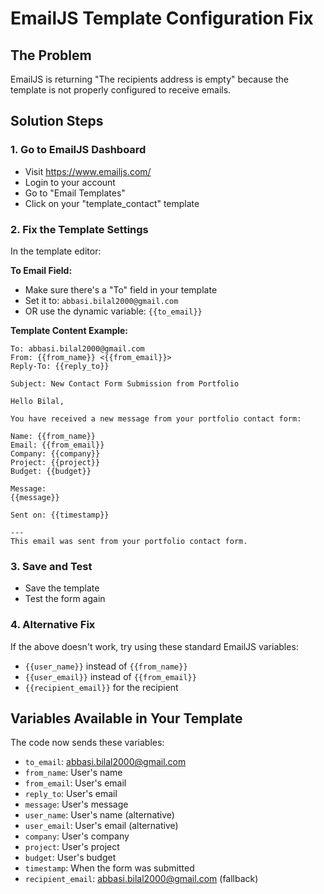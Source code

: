 # EmailJS Template Configuration Fix

## The Problem
EmailJS is returning "The recipients address is empty" because the template is not properly configured to receive emails.

## Solution Steps

### 1. Go to EmailJS Dashboard
- Visit https://www.emailjs.com/
- Login to your account
- Go to "Email Templates"
- Click on your "template_contact" template

### 2. Fix the Template Settings
In the template editor:

**To Email Field:**
- Make sure there's a "To" field in your template
- Set it to: `abbasi.bilal2000@gmail.com`
- OR use the dynamic variable: `{{to_email}}`

**Template Content Example:**
```
To: abbasi.bilal2000@gmail.com
From: {{from_name}} <{{from_email}}>
Reply-To: {{reply_to}}

Subject: New Contact Form Submission from Portfolio

Hello Bilal,

You have received a new message from your portfolio contact form:

Name: {{from_name}}
Email: {{from_email}}
Company: {{company}}
Project: {{project}}
Budget: {{budget}}

Message:
{{message}}

Sent on: {{timestamp}}

---
This email was sent from your portfolio contact form.
```

### 3. Save and Test
- Save the template
- Test the form again

### 4. Alternative Fix
If the above doesn't work, try using these standard EmailJS variables:
- `{{user_name}}` instead of `{{from_name}}`
- `{{user_email}}` instead of `{{from_email}}`
- `{{recipient_email}}` for the recipient

## Variables Available in Your Template
The code now sends these variables:
- `to_email`: abbasi.bilal2000@gmail.com
- `from_name`: User's name
- `from_email`: User's email
- `reply_to`: User's email
- `message`: User's message
- `user_name`: User's name (alternative)
- `user_email`: User's email (alternative)
- `company`: User's company
- `project`: User's project
- `budget`: User's budget
- `timestamp`: When the form was submitted
- `recipient_email`: abbasi.bilal2000@gmail.com (fallback)
